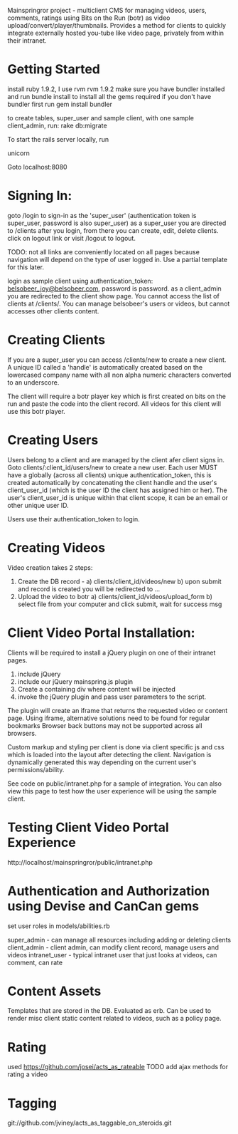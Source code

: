 Mainspringror project - multiclient CMS for managing videos, users, comments, ratings using Bits on the Run (botr) as video upload/convert/player/thumbnails.
Provides a method for clients to quickly integrate externally hosted you-tube like video page, privately from within their intranet.

Getting Started
===

install ruby 1.9.2, I use rvm
  rvm 1.9.2
make sure you have bundler installed and run
  bundle install
to install all the gems required
if you don't have bundler first run
  gem install bundler

to create tables, super_user and sample client, with one sample client_admin, run:
  rake db:migrate
  
To start the rails server locally, run

  unicorn

Goto localhost:8080

Signing In:
===

goto /login to sign-in as the 'super_user' (authentication token is super_user, password is also super_user)
as a super_user you are directed to /clients after you login, from there you can create, edit, delete clients.
click on logout link or visit /logout to logout.

TODO: not all links are conveniently located on all pages because navigation will depend on the type of
user logged in.  Use a partial template for this later.

login as sample client using authentication_token: belsobeer_joy@belsobeer.com, password is password.
as a client_admin you are redirected to the client show page.  You cannot access the list of clients at /clients/.
You can manage belsobeer's users or videos, but cannot accesses other clients content.

Creating Clients
===

If you are a super_user you can access /clients/new to create a new client.  A unique ID called a 'handle' is automatically
created based on the lowercased company name with all non alpha numeric characters converted to an underscore. 

The client will require a botr player key which is first created on bits on the run and paste the code into the client
record.  All videos for this client will use this botr player.


Creating Users
===

Users belong to a client and are managed by the client afer client signs in.  Goto clients/:client_id/users/new to create a new user.
Each user MUST have a globally (across all clients) unique authentication_token, this is created automatically
by concatenating the client handle and the user's client_user_id (which is the user ID the client has assigned him or her).
The user's client_user_id is unique within that client scope, it can be an email or other unique user ID.

Users use their authentication_token to login.

Creating Videos
===

Video creation takes 2 steps:
1) Create the DB record - 
  a) clients/client_id/videos/new
  b) upon submit and record is created you will be redirected to ...
2) Upload the video to botr
  a) clients/client_id/videos/upload_form
  b) select file from your computer and click submit, wait for success msg


Client Video Portal Installation:
===

Clients will be required to install a jQuery plugin on one of their intranet pages.
1) include jQuery
2) include our jQuery mainspring.js plugin
3) Create a containing div where content will be injected
4) invoke the jQuery plugin and pass user parameters to the script.

The plugin will create an iframe that returns the requested video or content page.
Using iframe, alternative solutions need to be found for regular bookmarks
Browser back buttons may not be supported across all browsers.

Custom markup and styling per client is done via client specific js and css which is loaded into the
layout after detecting the client.  Navigation is dynamically generated this way depending on the
current user's permissions/ability.

See code on public/intranet.php for a sample of integration.  You can also view this page to test how the user experience will be using
the sample client.

Testing Client Video Portal Experience
===

http://localhost/mainspringror/public/intranet.php


Authentication and Authorization using Devise and CanCan gems
===

set user roles in models/abilities.rb

super_admin - can manage all resources including adding or deleting clients
client_admin - client admin, can modify client record, manage users and videos
intranet_user - typical intranet user that just looks at videos, can comment, can rate

Content Assets
===

Templates that are stored in the DB.  Evaluated as erb.  Can be used to render misc client static content related
to videos, such as a policy page.

Rating
===

used https://github.com/josei/acts_as_rateable
TODO add ajax methods for rating a video

Tagging
===

git://github.com/jviney/acts_as_taggable_on_steroids.git



